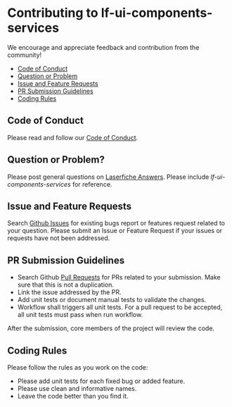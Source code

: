 <!--Copyright (c) Laserfiche.
Licensed under the MIT License. See LICENSE in the project root for license information.-->

# Contributing to lf-ui-components-services

We encourage and appreciate feedback and contribution from the community!

- [Code of Conduct](#coc)
- [Question or Problem](#question)
- [Issue and Feature Requests](#issue)
- [PR Submission Guidelines](#submit-pr)
- [Coding Rules](#rules)

## <a name="coc"></a> Code of Conduct

 Please read and follow our [Code of Conduct](./code_of_conduct.md).

## <a name="question"></a> Question or Problem?

Please post general questions on [Laserfiche Answers](https://answers.laserfiche.com/). Please include *lf-ui-components-services* for reference.

## <a name="issue"></a> Issue and Feature Requests

Search [Github Issues](https://github.com/Laserfiche/lf-ui-components-services/issues) for existing bugs report or features request related to your question. Please submit an Issue or Feature Request if your issues or requests have not been addressed.

## <a name="submit-pr"></a> PR Submission Guidelines

- Search Github [Pull Requests](https://github.com/Laserfiche/lf-ui-components-services/pulls) for PRs related to your submission. Make sure that this is not a duplication.
- Link the issue addressed by the PR.
- Add unit tests or document manual tests to validate the changes.
- Workflow shall triggers all unit tests. For a pull request to be accepted, all unit tests must pass when run workflow.

After the submission, core members of the project will review the code.

## <a name="rules"></a> Coding Rules

Please follow the rules as you work on the code:

- Please add unit tests for each fixed bug or added feature.
- Please use clean and informative names.
- Leave the code better than you find it.
